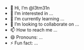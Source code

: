 - 👋 Hi, I’m @l3tm31n
- 👀 I’m interested in ...
- 🌱 I’m currently learning ...
- 💞️ I’m looking to collaborate on ...
- 📫 How to reach me ...
- 😄 Pronouns: ...
- ⚡ Fun fact: ...

<!---
l3tm31n/l3tm31n is a ✨ special ✨ repository because its `README.md` (this file) appears on your GitHub profile.
You can click the Preview link to take a look at your changes.
--->
